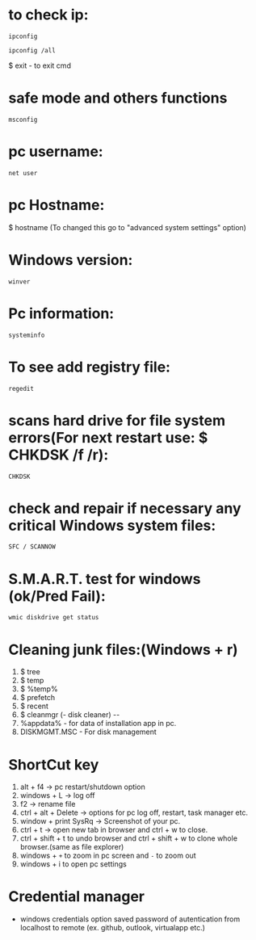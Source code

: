 # to check ip:
```
ipconfig
```
```
ipconfig /all
```

$ exit - to exit cmd

# safe mode and others functions
```
msconfig
```

# pc username: 
```
net user
```


# pc Hostname:
$ hostname (To changed this go to "advanced system settings" option)

# Windows version:
```
winver
```

# Pc information:
```
systeminfo
```

# To see add registry file:
```
regedit
```


# scans hard drive for file system errors(For next restart use: $ CHKDSK /f /r):
```
CHKDSK
```


# check and repair if necessary any critical Windows system files:
```
SFC / SCANNOW
```


# S.M.A.R.T. test for windows (ok/Pred Fail):
```
wmic diskdrive get status
```



# Cleaning junk files:(Windows + r)
1. $ tree
2. $ temp
3. $ %temp%
4. $ prefetch
5. $ recent
6. $ cleanmgr (- disk cleaner)
--
7. %appdata% - for data of installation app in pc.
8. DISKMGMT.MSC - For disk management


# ShortCut key
1. alt + f4 -> pc restart/shutdown option
2. windows + L -> log off
3. f2 -> rename file
4. ctrl + alt + Delete -> options for pc log off, restart, task manager etc.
5. window + print SysRq -> Screenshot of your pc.
6. ctrl + t -> open new tab in browser and ctrl + w to close.
7. ctrl + shift + t to undo browser and ctrl + shift + w to clone whole browser.(same as file explorer)
8. windows + `+` to zoom in pc screen and `-` to zoom out
9. windows + i to open pc settings



# Credential manager
* windows credentials option saved password of autentication from localhost to remote (ex. github, outlook, virtualapp etc.) 